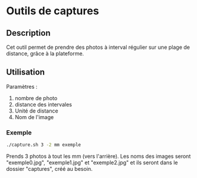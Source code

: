 # Outils de captures

## Description
Cet outil permet de prendre des photos à interval régulier sur une plage de distance, grâce à la plateforme.

## Utilisation
Paramètres :
1. nombre de photo
2. distance des intervales
3. Unité de distance
4. Nom de l'image
### Exemple
```bash
./capture.sh 3 -2 mm exemple
```
Prends 3 photos à tout les mm (vers l'arrière). Les noms des images seront "exemple0.jpg", "exemple1.jpg" et "exemple2.jpg" et ils seront dans le dossier "captures", créé au besoin.